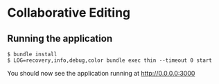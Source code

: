 Collaborative Editing
=====================

Running the application
-----------------------

    $ bundle install
    $ LOG=recovery,info,debug,color bundle exec thin --timeout 0 start

You should now see the application running at http://0.0.0.0:3000 